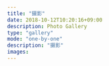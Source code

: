 ```yaml
---
title: "摄影"
date: 2018-10-12T10:20:16+09:00
description: Photo Gallery
type: "gallery"
mode: "one-by-one"
description: "摄影"
images:
---
```

